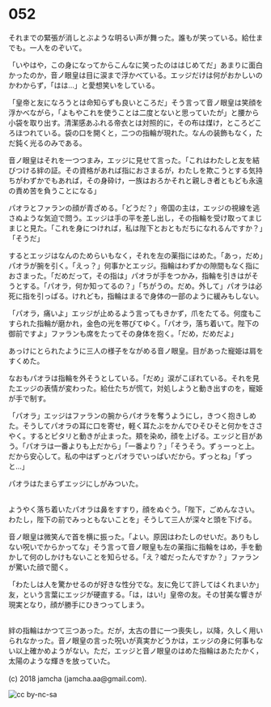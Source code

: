 

# 052

それまでの緊張が消しとぶような明るい声が舞った。誰もが笑っている。給仕までも。一人をのぞいて。  

「いやはや，この身になってからこんなに笑ったのははじめてだ」あまりに面白かったのか，音ノ眼皇は目に涙まで浮かべている。エッジだけは何がおかしいのかわからず，「はは…」と愛想笑いをしている。  

「皇帝と友になろうとは命知らずも良いところだ」そう言って音ノ眼皇は笑顔を浮かべながら，「よもやこれを使うことは二度とないと思っていたが」と腰から小袋を取り出す。清潔感あふれる帝衣とは対照的に，その布は煤け，ところどころほつれている。袋の口を開くと，二つの指輪が現れた。なんの装飾もなく，ただ鈍く光るのみである。  

音ノ眼皇はそれを一つつまみ，エッジに見せて言った。「これはわたしと友を結びつける絆の証。その資格があれば指におさまるが，わたしを欺こうとする気持ちがわずかでもあれば，その身砕け，一族はおろかそれと親しき者ともども永遠の責め苦を負うことになる」  

パオラとファランの顔が青ざめる。「どうだ？」帝国の主は，エッジの視線を逃さぬような気迫で問う。エッジは手の平を差し出し，その指輪を受け取ってまじまじと見た。「これを身につければ，私は陛下とおともだちになれるんですか？」「そうだ」  

するとエッジはなんのためらいもなく，それを左の薬指にはめた。「あっ，だめ」パオラが腕を引く。「えっ？」何事かとエッジ。指輪はわずかの隙間もなく指におさまった。「だめだって，その指は」パオラが手をつかみ，指輪を引きはがそうとする。「パオラ，何か知ってるの？」「ちがうの。だめ。外して」パオラは必死に指を引っぱる。けれども，指輪はまるで身体の一部のように緩みもしない。  

「パオラ，痛いよ」エッジが止めるよう言ってもきかず，爪をたてる。何度もこすられた指輪が磨かれ，金色の光を帯びてゆく。「パオラ，落ち着いて。陛下の御前ですよ」ファランも席をたってその身体を抱く。「だめ，だめだよ」  

あっけにとられたように三人の様子をながめる音ノ眼皇。目があった寵姫は肩をすくめた。  

なおもパオラは指輪を外そうとしている。「だめ」涙がこぼれている。それを見たエッジの表情が変わった。給仕たちが慌て，対処しようと動き出すのを，寵姫が手で制す。  

「パオラ」エッジはファランの腕からパオラを奪うようにし，きつく抱きしめた。そうしてパオラの耳に口を寄せ，軽く耳たぶをかんでひそひそと何かをささやく。するとピタリと動きが止まった。頬を染め，顔を上げる。エッジと目があう。「パオラは一番よりも上だから」「一番より？」「そうそう。ずぅーっと上。だから安心して。私の中はずっとパオラでいっぱいだから。ずっとね」「ずっと…」  

パオラはたまらずエッジにしがみついた。  

<br>  
ようやく落ち着いたパオラは鼻をすすり，顔をぬぐう。「陛下，ごめんなさい。わたし，陛下の前でみっともないことを」そうして三人が深々と頭を下げる。  

音ノ眼皇は微笑んで首を横に振った。「よい。原因はわたしのせいだ。ありもしない呪いでからかってな」そう言って音ノ眼皇も左の薬指に指輪をはめ，手を動かして何のしかけもないことを知らせる。「え？嘘だったんですか？」ファランが驚いた顔で聞く。  

「わたしは人を驚かせるのが好きな性分でな。友に免じて許してはくれまいか」友，という言葉にエッジが硬直する。「は，はい!」皇帝の友。その甘美な響きが現実となり，顔が勝手にひきつってしまう。  

<br>  
絆の指輪はかつて三つあった。だが，太古の昔に一つ喪失し，以降，久しく用いられなかった。音ノ眼皇の言った呪いが真実かどうかは，エッジの身に何事もない以上確かめようがない。ただ，エッジと音ノ眼皇のはめた指輪はあたたかく，太陽のような輝きを放っていた。  

<br>  
<br>  
(c) 2018 jamcha (jamcha.aa@gmail.com).  

![cc by-nc-sa](https://i.creativecommons.org/l/by-nc-sa/4.0/88x31.png)  

